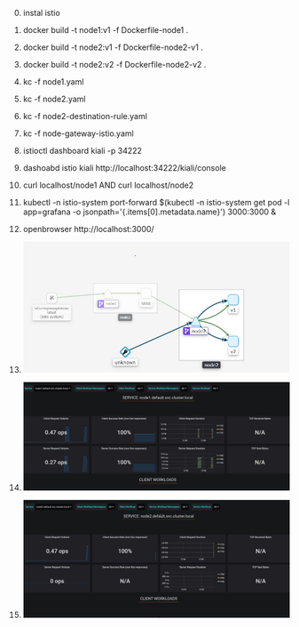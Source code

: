 0. instal istio
1. docker build -t node1:v1 -f Dockerfile-node1 .
2. docker build -t node2:v1 -f Dockerfile-node2-v1 .
3. docker build -t node2:v2 -f Dockerfile-node2-v2 .
4. kc -f node1.yaml
5. kc -f node2.yaml
6. kc -f node2-destination-rule.yaml
7. kc -f node-gateway-istio.yaml

8. istioctl dashboard kiali -p 34222
9. dashoabd istio kiali  http://localhost:34222/kiali/console
10. curl localhost/node1   AND  curl localhost/node2

11. kubectl -n istio-system port-forward $(kubectl -n istio-system get pod -l app=grafana -o jsonpath='{.items[0].metadata.name}') 3000:3000 &
12. openbrowser http://localhost:3000/
13. ![Image of microservice](node1-to-node2.JPG)
14. ![Image of node1 metrics](node1-grafana.JPG)
15. ![Image of node2 metrics](node2-grafana.JPG)
</BR>

